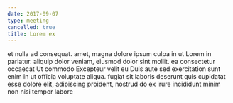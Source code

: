 ```yaml
---
date: 2017-09-07
type: meeting
cancelled: true
title: Lorem ex
---
```

et nulla ad consequat. amet, magna dolore ipsum culpa in ut Lorem in pariatur. aliquip dolor veniam, eiusmod dolor sint mollit. ea consectetur occaecat Ut commodo Excepteur velit eu Duis aute sed exercitation sunt enim in ut officia voluptate aliqua. fugiat sit laboris deserunt quis cupidatat esse dolore elit, adipiscing proident, nostrud do ex irure incididunt minim non nisi tempor labore